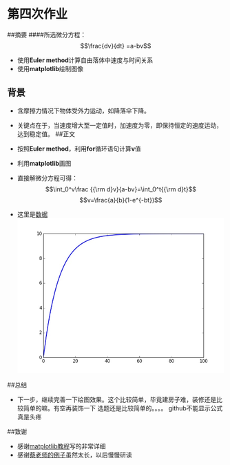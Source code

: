 # 第四次作业

##摘要
####所选微分方程：
  $$\frac{dv}{dt} =a-bv$$

* 使用**Euler method**计算自由落体中速度与时间关系
* 使用**matplotlib**绘制图像 

 

## 背景
* 含摩擦力情况下物体受外力运动，如降落伞下降。

* 关键点在于，当速度增大至一定值时，加速度为零，即保持恒定的速度运动，达到稳定值。
##正文
* 按照**Euler method**，利用**for**循环语句计算**v**值

* 利用**matplotlib**画图

* 直接解微分方程可得：
   $$\int_0^v\frac {{\rm d}v}{a-bv}=\int_0^t{{\rm d}t}$$
   $$v=\frac{a}{b}(1-e^{-bt})$$


* 这里是[数据](https://github.com/yyfwhu/computationalphysics_N2013301020096/blob/master/%E7%AC%AC%E5%9B%9B%E6%AC%A1%E4%BD%9C%E4%B8%9A%E6%95%B0%E6%8D%AE)  
![friction](https://github.com/yyfwhu/computationalphysics_N2013301020096/blob/master/figure_1.jpg)
  
##总结
* 下一步，继续完善一下绘图效果。这个比较简单，毕竟建房子难，装修还是比较简单的嘛。有空再装饰一下
选题还是比较简单的。。。。
github不能显示公式真是头疼

##致谢
* 感谢[matplotlib教程](http://liam0205.me/2014/09/11/matplotlib-tutorial-zh-cn/)写的非常详细
* 感谢[蔡老师的例子](https://github.com/caihao/computational_physics_whu/blob/master/chapter1/uranium_decay.py)虽然太长，以后慢慢研读
